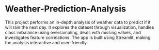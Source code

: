 # Weather-Prediction-Analysis
This project performs an in-depth analysis of weather data to predict if it will rain the next day. It explores the dataset through visualization, handles class imbalance using oversampling, deals with missing values, and investigates feature correlations. The app is built using Streamlit, making the analysis interactive and user-friendly.
